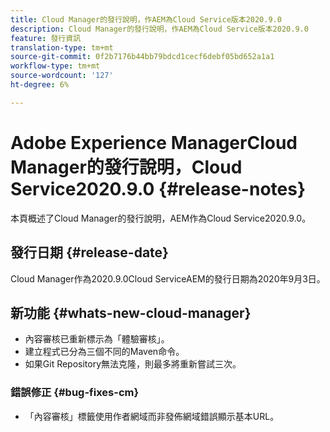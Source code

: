 ```yaml
---
title: Cloud Manager的發行說明，作AEM為Cloud Service版本2020.9.0
description: Cloud Manager的發行說明，作AEM為Cloud Service版本2020.9.0
feature: 發行資訊
translation-type: tm+mt
source-git-commit: 0f2b7176b44bb79bdcd1cecf6debf05bd652a1a1
workflow-type: tm+mt
source-wordcount: '127'
ht-degree: 6%

---
```



# Adobe Experience ManagerCloud Manager的發行說明，Cloud Service2020.9.0 {#release-notes}

本頁概述了Cloud Manager的發行說明，AEM作為Cloud Service2020.9.0。

## 發行日期 {#release-date}

Cloud Manager作為2020.9.0Cloud ServiceAEM的發行日期為2020年9月3日。

## 新功能 {#whats-new-cloud-manager}

* 內容審核已重新標示為「體驗審核」。
* 建立程式已分為三個不同的Maven命令。
* 如果Git Repository無法克隆，則最多將重新嘗試三次。

### 錯誤修正 {#bug-fixes-cm}

* 「內容審核」標籤使用作者網域而非發佈網域錯誤顯示基本URL。